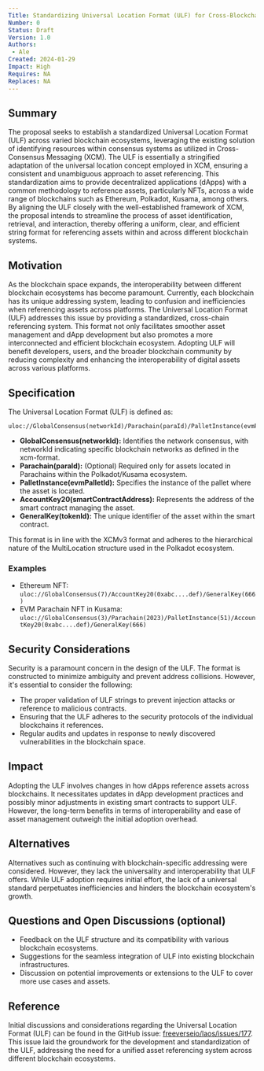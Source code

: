 ```yaml
---
Title: Standardizing Universal Location Format (ULF) for Cross-Blockchain Asset Reference
Number: 0
Status: Draft
Version: 1.0
Authors:
 - Ale
Created: 2024-01-29
Impact: High
Requires: NA
Replaces: NA
---
```


## Summary

The proposal seeks to establish a standardized Universal Location Format (ULF) across varied blockchain ecosystems, leveraging the existing solution of identifying resources within consensus systems as utilized in Cross-Consensus Messaging (XCM). The ULF is essentially a stringified adaptation of the universal location concept employed in XCM, ensuring a consistent and unambiguous approach to asset referencing. This standardization aims to provide decentralized applications (dApps) with a common methodology to reference assets, particularly NFTs, across a wide range of blockchains such as Ethereum, Polkadot, Kusama, among others. By aligning the ULF closely with the well-established framework of XCM, the proposal intends to streamline the process of asset identification, retrieval, and interaction, thereby offering a uniform, clear, and efficient string format for referencing assets within and across different blockchain systems.

## Motivation

As the blockchain space expands, the interoperability between different blockchain ecosystems has become paramount. Currently, each blockchain has its unique addressing system, leading to confusion and inefficiencies when referencing assets across platforms. The Universal Location Format (ULF) addresses this issue by providing a standardized, cross-chain referencing system. This format not only facilitates smoother asset management and dApp development but also promotes a more interconnected and efficient blockchain ecosystem. Adopting ULF will benefit developers, users, and the broader blockchain community by reducing complexity and enhancing the interoperability of digital assets across various platforms.

## Specification

The Universal Location Format (ULF) is defined as:

``` 
uloc://GlobalConsensus(networkId)/Parachain(paraId)/PalletInstance(evmPalletId)/AccountKey20(smartContractAddress)/GeneralKey(tokenId)
```


- **GlobalConsensus(networkId):** Identifies the network consensus, with networkId indicating specific blockchain networks as defined in the xcm-format.
- **Parachain(paraId):** (Optional) Required only for assets located in Parachains within the Polkadot/Kusama ecosystem.
- **PalletInstance(evmPalletId):** Specifies the instance of the pallet where the asset is located.
- **AccountKey20(smartContractAddress):** Represents the address of the smart contract managing the asset.
- **GeneralKey(tokenId):** The unique identifier of the asset within the smart contract.

This format is in line with the XCMv3 format and adheres to the hierarchical nature of the MultiLocation structure used in the Polkadot ecosystem.

### Examples

- Ethereum NFT: `uloc://GlobalConsensus(7)/AccountKey20(0xabc....def)/GeneralKey(666)`
- EVM Parachain NFT in Kusama: `uloc://GlobalConsensus(3)/Parachain(2023)/PalletInstance(51)/AccountKey20(0xabc....def)/GeneralKey(666)`

## Security Considerations

Security is a paramount concern in the design of the ULF. The format is constructed to minimize ambiguity and prevent address collisions. However, it's essential to consider the following:

- The proper validation of ULF strings to prevent injection attacks or reference to malicious contracts.
- Ensuring that the ULF adheres to the security protocols of the individual blockchains it references.
- Regular audits and updates in response to newly discovered vulnerabilities in the blockchain space.

## Impact

Adopting the ULF involves changes in how dApps reference assets across blockchains. It necessitates updates in dApp development practices and possibly minor adjustments in existing smart contracts to support ULF. However, the long-term benefits in terms of interoperability and ease of asset management outweigh the initial adoption overhead.

## Alternatives

Alternatives such as continuing with blockchain-specific addressing were considered. However, they lack the universality and interoperability that ULF offers. While ULF adoption requires initial effort, the lack of a universal standard perpetuates inefficiencies and hinders the blockchain ecosystem's growth.

## Questions and Open Discussions (optional)

- Feedback on the ULF structure and its compatibility with various blockchain ecosystems.
- Suggestions for the seamless integration of ULF into existing blockchain infrastructures.
- Discussion on potential improvements or extensions to the ULF to cover more use cases and assets.

## Reference

Initial discussions and considerations regarding the Universal Location Format (ULF) can be found in the GitHub issue: [freeverseio/laos/issues/177](https://github.com/freeverseio/laos/issues/177). This issue laid the groundwork for the development and standardization of the ULF, addressing the need for a unified asset referencing system across different blockchain ecosystems.
